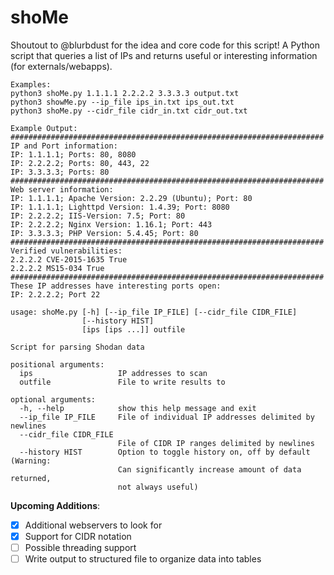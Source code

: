 # shoMe
Shoutout to @blurbdust for the idea and core code for this script!
A Python script that queries a list of IPs and returns useful or interesting information (for externals/webapps).

```
Examples:
python3 shoMe.py 1.1.1.1 2.2.2.2 3.3.3.3 output.txt
python3 showMe.py --ip_file ips_in.txt ips_out.txt
python3 shoMe.py --cidr_file cidr_in.txt cidr_out.txt
```
```
Example Output:
######################################################################
IP and Port information:
IP: 1.1.1.1; Ports: 80, 8080
IP: 2.2.2.2; Ports: 80, 443, 22
IP: 3.3.3.3; Ports: 80
######################################################################
Web server information:
IP: 1.1.1.1; Apache Version: 2.2.29 (Ubuntu); Port: 80
IP: 1.1.1.1; Lighttpd Version: 1.4.39; Port: 8080
IP: 2.2.2.2; IIS-Version: 7.5; Port: 80
IP: 2.2.2.2; Nginx Version: 1.16.1; Port: 443
IP: 3.3.3.3; PHP Version: 5.4.45; Port: 80
######################################################################
Verified vulnerabilities:
2.2.2.2 CVE-2015-1635 True
2.2.2.2 MS15-034 True
######################################################################
These IP addresses have interesting ports open:
IP: 2.2.2.2; Port 22
```
```
usage: shoMe.py [-h] [--ip_file IP_FILE] [--cidr_file CIDR_FILE]
                [--history HIST]
                [ips [ips ...]] outfile

Script for parsing Shodan data

positional arguments:
  ips                   IP addresses to scan
  outfile               File to write results to

optional arguments:
  -h, --help            show this help message and exit
  --ip_file IP_FILE     File of individual IP addresses delimited by newlines
  --cidr_file CIDR_FILE
                        File of CIDR IP ranges delimited by newlines
  --history HIST        Option to toggle history on, off by default (Warning:
                        Can significantly increase amount of data returned,
                        not always useful)
```

__Upcoming Additions__:
- [x] Additional webservers to look for
- [x] Support for CIDR notation
- [ ] Possible threading support
- [ ] Write output to structured file to organize data into tables
